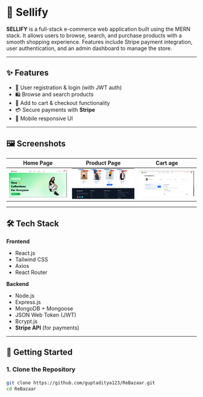 # 🛒 Sellify

**SELLIFY** is a full-stack e-commerce web application built using the MERN stack. It allows users to browse, search, and purchase products with a smooth shopping experience. Features include Stripe payment integration, user authentication, and an admin dashboard to manage the store.

---

## ✨ Features

- 🔐 User registration & login (with JWT auth)
- 🛍️ Browse and search products
- 🛒 Add to cart & checkout functionality
- 💳 Secure payments with **Stripe**
- 📱 Mobile responsive UI

---

## 🖼️ Screenshots

| Home Page | Product Page | Cart age
|-----------|--------------|----------|
| ![Home](./src/assets/home.png) | ![Product](./src/assets/product.png) | ![Cart](./src/assets/cart.png)

---

## 🛠️ Tech Stack

**Frontend**
- React.js
- Tailwind CSS
- Axios
- React Router

**Backend**
- Node.js
- Express.js
- MongoDB + Mongoose
- JSON Web Token (JWT)
- Bcrypt.js
- **Stripe API** (for payments)

---

## 🚀 Getting Started

### 1. Clone the Repository

```bash
git clone https://github.com/guptaditya123/ReBazaar.git
cd ReBazaar
